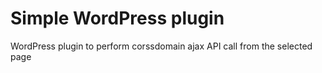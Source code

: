 # Simple WordPress plugin

WordPress plugin to perform corssdomain ajax API call from the selected page
